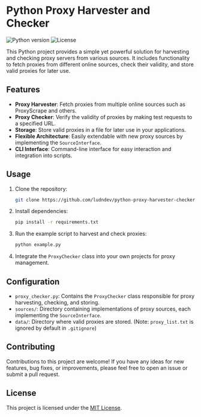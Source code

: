 # Python Proxy Harvester and Checker

![Python version](https://img.shields.io/badge/python-3.7%2B-blue)
![License](https://img.shields.io/badge/license-MIT-green)

This Python project provides a simple yet powerful solution for harvesting and checking proxy servers from various sources. It includes functionality to fetch proxies from different online sources, check their validity, and store valid proxies for later use.

## Features

- **Proxy Harvester**: Fetch proxies from multiple online sources such as ProxyScrape and others.
- **Proxy Checker**: Verify the validity of proxies by making test requests to a specified URL.
- **Storage**: Store valid proxies in a file for later use in your applications.
- **Flexible Architecture**: Easily extendable with new proxy sources by implementing the `SourceInterface`.
- **CLI Interface**: Command-line interface for easy interaction and integration into scripts.

## Usage

1. Clone the repository:

   ```bash
   git clone https://github.com/ludndev/python-proxy-harvester-checker.git
   ```

2. Install dependencies:

   ```bash
   pip install -r requirements.txt
   ```

3. Run the example script to harvest and check proxies:

   ```bash
   python example.py
   ```

4. Integrate the `ProxyChecker` class into your own projects for proxy management.

## Configuration

- `proxy_checker.py`: Contains the `ProxyChecker` class responsible for proxy harvesting, checking, and storing.
- `sources/`: Directory containing implementations of proxy sources, each implementing the `SourceInterface`.
- `data/`: Directory where valid proxies are stored. (Note: `proxy_list.txt` is ignored by default in `.gitignore`)

## Contributing

Contributions to this project are welcome! If you have any ideas for new features, bug fixes, or improvements, please feel free to open an issue or submit a pull request.

## License

This project is licensed under the [MIT License](LICENSE).
